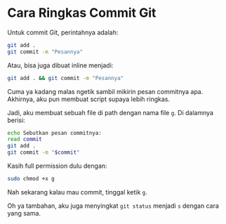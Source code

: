 # Cara Ringkas Commit Git

Untuk commit Git, perintahnya adalah:

```bash
git add .
git commit -m "Pesannya"
```

Atau, bisa juga dibuat inline menjadi:

```bash
git add . && git commit -m "Pesannya"
```

Cuma ya kadang malas ngetik sambil mikirin pesan commitnya apa. Akhirnya, aku pun membuat script supaya lebih ringkas.

Jadi, aku membuat sebuah file di path dengan nama file `g`. Di dalamnya berisi:

```bash
echo Sebutkan pesan commitnya:
read commit
git add .
git commit -m "$commit"
```

Kasih full permission dulu dengan:

```bash
sudo chmod +x g
```

Nah sekarang kalau mau commit, tinggal ketik `g`.

Oh ya tambahan, aku juga menyingkat `git status` menjadi `s` dengan cara yang sama.